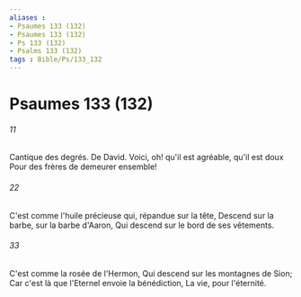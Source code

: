 ```yaml
---
aliases : 
- Psaumes 133 (132)
- Psaumes 133 (132)
- Ps 133 (132)
- Psalms 133 (132)
tags : Bible/Ps/133_132
---
```


# Psaumes 133 (132)

###### 11
Cantique des degrés. De David. Voici, oh! qu'il est agréable, qu'il est doux Pour des frères de demeurer ensemble!
###### 22
C'est comme l'huile précieuse qui, répandue sur la tête, Descend sur la barbe, sur la barbe d'Aaron, Qui descend sur le bord de ses vêtements.
###### 33
C'est comme la rosée de l'Hermon, Qui descend sur les montagnes de Sion; Car c'est là que l'Eternel envoie la bénédiction, La vie, pour l'éternité.
